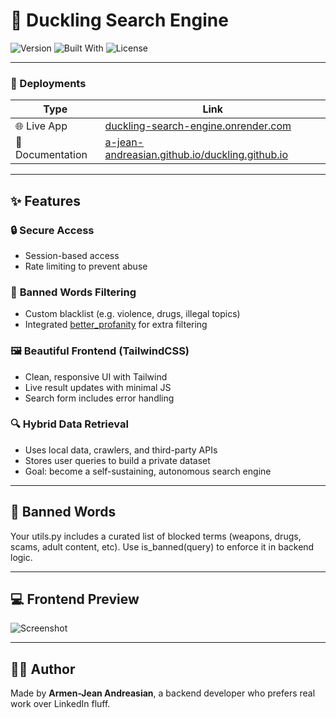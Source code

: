 # 🦆 Duckling Search Engine

![Version](https://img.shields.io/badge/Version-0.1.0-blue) ![Built With](https://img.shields.io/badge/Built%20With-FastAPI-brightgreen) ![License](https://img.shields.io/badge/License-MIT-yellow)

---
### 🚀 Deployments

| Type             | Link                                                                                                      |
| ---------------- | --------------------------------------------------------------------------------------------------------- |
| 🌐 Live App      | [duckling-search-engine.onrender.com](https://duckling-search-engine.onrender.com/)                       |
| 📘 Documentation | [a-jean-andreasian.github.io/duckling.github.io](https://a-jean-andreasian.github.io/duckling.github.io/) |

---
## ✨ Features

### 🔒 **Secure Access**

* Session-based access
* Rate limiting to prevent abuse

### 🧠 **Banned Words Filtering**

* Custom blacklist (e.g. violence, drugs, illegal topics)
* Integrated [better_profanity](https://pypi.org/project/better-profanity/) for extra filtering


### 🖼️ **Beautiful Frontend (TailwindCSS)**

* Clean, responsive UI with Tailwind
* Live result updates with minimal JS
* Search form includes error handling

### 🔍 **Hybrid Data Retrieval**

* Uses local data, crawlers, and third-party APIs
* Stores user queries to build a private dataset
* Goal: become a self-sustaining, autonomous search engine

---

## 🔐 Banned Words

Your utils.py includes a curated list of blocked terms (weapons, drugs, scams, adult content, etc). Use is_banned(query) to enforce it in backend logic.

---
## 💻 Frontend Preview

![Screenshot](https://i.ibb.co/DDkJgDRd/Untisstled.png)

---

## 👨‍💻 Author

Made by **Armen-Jean Andreasian**, a backend developer who prefers real work over LinkedIn fluff.
